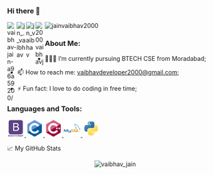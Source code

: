 ### Hi there 👋
<a href="https://linkedin.com/in/vaibhav-jain-a96a59200/">
  <img align="left" alt="vaibhav-jain-a96a59200/" width="22px" src="https://cdn.jsdelivr.net/npm/simple-icons@v3/icons/linkedin.svg" />
</a>
<a href="https://instagram.com/jn_._vaibhav">
  <img align="left" alt="jn_._vaibhav" width="22px" src="https://cdn.jsdelivr.net/npm/simple-icons@v3/icons/instagram.svg" />
</a>
<a href="https://www.codechef.com/users/jn_vaibhav">
  <img align="left" alt="jn_vaibhav" width="22px" src="https://cdn.jsdelivr.net/npm/simple-icons@v3/icons/codechef.svg" />
</a>
<a href="https://www.hackerrank.com/2000vaibhavj">
  <img align="left" alt="2000vaibhavj" width="22px" src="https://cdn.jsdelivr.net/npm/simple-icons@v3/icons/hackerrank.svg" />
</a>
<p align="left"> <img src="https://komarev.com/ghpvc/?username=jainvaibhav2000&label=Profile%20views&color=0e75b6&style=flat" alt="jainvaibhav2000" /> </p>



<h3 align="left">About Me:</h3>

- 👨🏽‍💻 I’m currently pursuing BTECH CSE from Moradabad;

- 📫 How to reach me: vaibhavdeveloper2000@gmail.com;

- ⚡ Fun fact: I love to do coding in free time;


 
<h3 align="left">Languages and Tools:</h3>
<p align="left"> <a href="https://getbootstrap.com" target="_blank"> <img src="https://raw.githubusercontent.com/devicons/devicon/master/icons/bootstrap/bootstrap-plain-wordmark.svg" alt="bootstrap" width="40" height="40"/> </a> <a href="https://www.cprogramming.com/" target="_blank"> <img src="https://raw.githubusercontent.com/devicons/devicon/master/icons/c/c-original.svg" alt="c" width="40" height="40"/> </a> <a href="https://www.w3schools.com/cpp/" target="_blank"> <img src="https://raw.githubusercontent.com/devicons/devicon/master/icons/cplusplus/cplusplus-original.svg" alt="cplusplus" width="40" height="40"/> </a> <a href="https://www.mysql.com/" target="_blank"> <img src="https://raw.githubusercontent.com/devicons/devicon/master/icons/mysql/mysql-original-wordmark.svg" alt="mysql" width="40" height="40"/> </a> <a href="https://www.python.org" target="_blank"> <img src="https://raw.githubusercontent.com/devicons/devicon/master/icons/python/python-original.svg" alt="python" width="40" height="40"/> </a> </p>
📈 My GitHub Stats
<p align="center"> <img src="https://github-readme-stats.vercel.app/api?username=jainvaibhav2000&show_icons=true&theme=gotham" alt="vaibhav_jain" />
